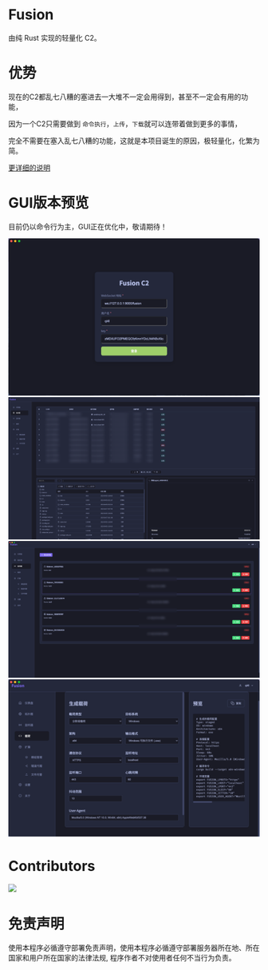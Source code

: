 # Fusion

由纯 Rust 实现的轻量化 C2。

# 优势

现在的C2都乱七八糟的塞进去一大堆不一定会用得到，甚至不一定会有用的功能，

因为一个C2只需要做到 `命令执行`，`上传`，`下载`就可以连带着做到更多的事情，

完全不需要在塞入乱七八糟的功能，这就是本项目诞生的原因，极轻量化，化繁为简。

[更详细的说明]()

# GUI版本预览

目前仍以命令行为主，GUI正在优化中，敬请期待！

![](assets/1.png)
![](assets/2.png)
![](assets/3.png)
![](assets/4.png)

# Contributors

<a href="https://github.com/Qi4l-Labs/Fusion/graphs/contributors">
  <img src="https://contrib.rocks/image?repo=Qi4l-Labs/Fusion"/>
</a>

# 免责声明

使用本程序必循遵守部署免责声明，使用本程序必循遵守部署服务器所在地、所在国家和用户所在国家的法律法规, 程序作者不对使用者任何不当行为负责。
